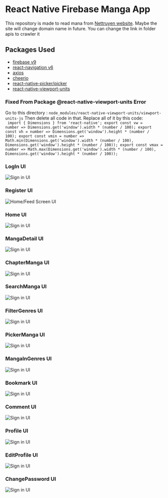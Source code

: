 # React Native Firebase Manga App


This repository is made to read mana from [Nettruyen website](http://www.nettruyenme.com/).
Maybe the site will change domain name in future. You can change the link in folder apis to crawler it

## Packages Used
- [firebase v9](https://firebase.google.com/docs)
- [react-navigation v6](https://reactnavigation.org/docs/getting-started)
- [axios](https://github.com/axios/axios)
- [cheerio](https://github.com/cheeriojs/cheerio)
- [react-native-picker/picker](https://github.com/react-native-picker/picker)
- [react-native-viewport-units](https://github.com/jmstout/react-native-viewport-units)

### Fixed From Package @react-native-viewport-units Error
Go to this directory : <code>node_modules/react-native-viewport-units/viewport-units-js</code>
Then delete all code in that. Replace all of it by this code:</br>
<code>
import { Dimensions } from 'react-native';
export const vw = number => Dimensions.get('window').width * (number / 100);
export const vh = number => Dimensions.get('window').height * (number / 100);
export const vmin = number => Math.min(Dimensions.get('window').width * (number / 100), Dimensions.get('window').height * (number / 100));
export const vmax = number => Math.max(Dimensions.get('window').width * (number / 100), Dimensions.get('window').height * (number / 100));
</code>

### LogIn UI
![Sign in UI](assets/screenshot/Login.png)

### Register UI
![Home/Feed Screen UI](assets/screenshot/Register.png)

### Home UI
![Sign in UI](assets/screenshot/HomeScreen.png)

### MangaDetail UI
![Sign in UI](assets/screenshot/MagaDetail.png)

### ChapterManga UI
![Sign in UI](assets/screenshot/ChapterManga.png)

### SearchManga UI
![Sign in UI](assets/screenshot/Search.png)

### FilterGenres UI
![Sign in UI](assets/screenshot/FilterGenres.png)

### PickerManga UI
![Sign in UI](assets/screenshot/PickerChapter.png)

### MangaInGenres UI
![Sign in UI](assets/screenshot/MangaInGenres.png)

### Bookmark UI
![Sign in UI](assets/screenshot/Bookmark.png)

### Comment UI
![Sign in UI](assets/screenshot/CommentManga.png)

### Profile UI
![Sign in UI](assets/screenshot/ProfileUser.png)

### EditProfile UI
![Sign in UI](assets/screenshot/EditProfile.png)


### ChangePassword UI
![Sign in UI](assets/screenshot/ChangePassword.png)



